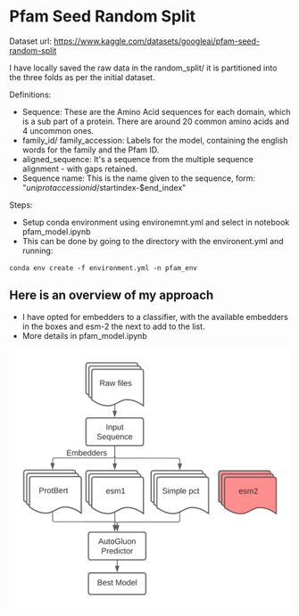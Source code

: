 # Pfam Seed Random Split

Dataset url: https://www.kaggle.com/datasets/googleai/pfam-seed-random-split

I have locally saved the raw data in the random_split/ it is partitioned into the three folds as per the initial dataset.

Definitions:
* Sequence: These are the Amino Acid sequences for each domain, which is a sub part of a protein. There are around 20 common amino acids and 4 uncommon ones.
* family_id/ family_accession: Labels for the model, containing the english words for the family and the Pfam ID.
* aligned_sequence: It's a sequence from the multiple sequence alignment - with gaps retained. 
* Sequence name: This is the name given to the sequence, form: "$uniprotaccessionid/$startindex-$end_index"

Steps:
* Setup conda environment using environemnt.yml and select in notebook pfam_model.ipynb
* This can be done by going to the directory with the environent.yml and running:
```
conda env create -f environment.yml -n pfam_env
```

## Here is an overview of my approach

* I have opted for embedders to a classifier, with the available embedders in the boxes and esm-2 the next to add to the list.
* More details in pfam_model.ipynb

![](images/pfam.png)


